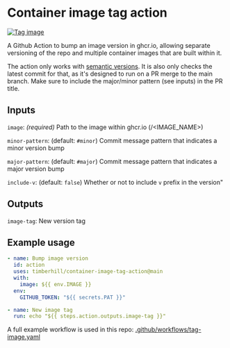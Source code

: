 # Container image tag action

[![Tag image](https://github.com/timberhill/container-image-tag-action/actions/workflows/tag-image.yaml/badge.svg)](https://github.com/timberhill/container-image-tag-action/actions/workflows/tag-image.yaml)

A Github Action to bump an image version in ghcr.io, allowing separate versioning of the repo and multiple container images that are built within it.

The action only works with [semantic versions](semver.org).
It is also only checks the latest commit for that, as it's designed to run on a PR merge to the main branch. Make sure to include the major/minor pattern (see inputs) in the PR title.

## Inputs

`image`: _(required)_ Path to the image within ghcr.io (<OWNER>/<IMAGE_NAME>)

`minor-pattern`: (default: `#minor`) Commit message pattern that indicates a minor version bump

`major-pattern`: (default: `#major`) Commit message pattern that indicates a major version bump

`include-v`: (default: `false`) Whether or not to include `v` prefix in the version"

## Outputs

`image-tag`: New version tag

## Example usage

```yaml
- name: Bump image version
  id: action
  uses: timberhill/container-image-tag-action@main
  with:
    image: ${{ env.IMAGE }}
  env:
    GITHUB_TOKEN: "${{ secrets.PAT }}"

- name: New image tag
  run: echo "${{ steps.action.outputs.image-tag }}"
```

A full example workflow is used in this repo: [.github/workflows/tag-image.yaml](.github/workflows/tag-image.yaml)
